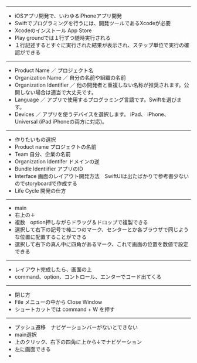 ***
- iOSアプリ開発で、いわゆるiPhoneアプリ開発
- Swiftでプログラミングを行うには、開発ツールであるXcodeが必要
- Xcodeのインストール App Store
- Play groundでは１行ずつ随時実行される
- １行記述するとすぐに実行された結果が表示され、ステップ単位で実行の確認ができる
***
- Product Name ／ プロジェクト名
- Organization Name ／ 自分の名前や組織の名前
- Organization Identifier ／ 他の開発者と重複しない名称が推奨されます。公開しない場合は適当で大丈夫です。
- Language ／ アプリで使用するプログラミング言語です。Swiftを選びます。
- Devices ／ アプリを使うデバイスを選択します。 iPad、 iPhone、 Universal (iPad iPhoneの両方に対応)。
***
- 作りたいもの選択
- Product name プロジェクトの名前
- Team 自分、企業の名前
- Organization Identifer ドメインの逆
- Bundle Identiifier アプリのID
- Interface 画面のレイアウト開発方法　SwiftUIは出たばかりで参考書少ないのでstoryboardで作成する
- Life Cycle 開発の仕方
***
- main
- 右上の＋
- 複数　option押しながらドラッグ＆ドロップで複製できる
- 選択して右下の記号で棒二つのマーク、センターとか各ブラウザで同じような位置に配置することができる
- 選択して右下の真ん中に四角があるマーク、これで画面の位置を数値で設定できる
***
- レイアウト完成したら、画面の上
- command、option、コントロール、エンターでコード出てくる
***
- 閉じ方
- File メニューの中から Close Window
- ショートカットでは command + W を押す
***
- プッシュ遷移　ナビゲーションバーがないとできない
- main選択
- 上のクリック、右下の四角に上から↓でナビゲーション
- 左に画面できる
-  
